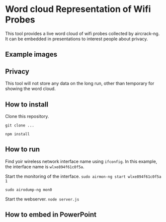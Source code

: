 # Word cloud Representation of Wifi Probes

This tool provides a live word cloud of wifi probes collected by aircrack-ng.
It can be embedded in presentations to interest people about privacy.


## Example images


## Privacy

This tool will not store any data on the long run, other than temporary for showing the word cloud.

## How to install

Clone this repository.

``git clone ... ``

``npm install``

## How to run

Find yoir wireless network interface name using `ifconfig`. In this example, the interface name is `wlxe894f61c0f5a`.

Start the monitoring of the interface.
``sudo airmon-ng start wlxe894f61c0f5a 1``

``sudo airodump-ng mon0``

Start the webserver.
``node server.js``

## How to embed in PowerPoint

